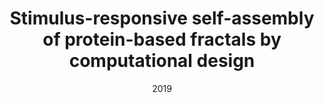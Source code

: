 ---
title: "Stimulus-responsive self-assembly of protein-based fractals by computational design"
date: '2019'
authors: "Hernández NE, Hansen WA, Zhu D, Shea ME, Khalid M, Manichev V, Putnins M, Chen M, Dodge AG, Yang L, Marrero-Berríos I, Banal M, Rechani P, Gustafsson T, Feldman LC, Lee SH, Wackett LP, Dai W, Khare SD"
reviewers: "Young ID, Fraser JS"
image: '/static/img/pub/2019_young.jpg'

peer-review:
- disqus:
  biorxiv: 

article:
- pdf: https://doi.org/10.1038/s41557-019-0277-y
  pmid: 31209296

highlight:
- title: "News & Views: Biomaterials in non-integer dimensions"
  authors: "Young ID, Fraser JS"
  journal: "Nature Chemistry"
  pdf: 'http://cdn.fraserlab.com/publications/2019_young.pdf'
  pmid: 31209301
---